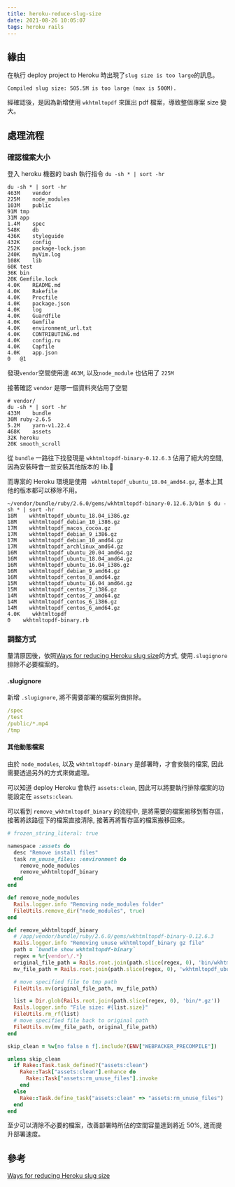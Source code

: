 ```yaml
---
title: heroku-reduce-slug-size
date: 2021-08-26 10:05:07
tags: heroku rails
---
```


## 緣由

在執行 deploy project to Heroku 時出現了`slug size is too large`的訊息。

```shell
Compiled slug size: 505.5M is too large (max is 500M).
```

經確認後，是因為新增使用 `wkhtmltopdf` 來匯出 pdf 檔案，導致整個專案 size 變大。

<!--more-->
## 處理流程

### 確認檔案大小

登入 heroku 機器的 bash 執行指令 `du -sh * | sort -hr`

```shell
du -sh * | sort -hr
463M	vendor
225M	node_modules
103M	public
91M	tmp
31M	app
1.4M	spec
548K	db
436K	styleguide
432K	config
252K	package-lock.json
240K	myVim.log
108K	lib
60K	test
36K	bin
20K	Gemfile.lock
4.0K	README.md
4.0K	Rakefile
4.0K	Procfile
4.0K	package.json
4.0K	log
4.0K	Guardfile
4.0K	Gemfile
4.0K	environment_url.txt
4.0K	CONTRIBUTING.md
4.0K	config.ru
4.0K	Capfile
4.0K	app.json
0	@1
```

發現`vendor`空間使用達 `463M`,  以及`node_module` 也佔用了 `225M`

接著確認 `vendor` 是哪一個資料夾佔用了空間

```shell
# vendor/
du -sh * | sort -hr
433M	bundle
30M	ruby-2.6.5
5.2M	yarn-v1.22.4
468K	assets
32K	heroku
20K	smooth_scroll
```

從 `bundle` 一路往下找發現是 `wkhtmltopdf-binary-0.12.6.3` 佔用了絕大的空間, 因為安裝時會一並安裝其他版本的 lib.

而專案的 Heroku 環境是使用 ` wkhtmltopdf_ubuntu_18.04_amd64.gz`, 基本上其他的版本都可以移除不用。

```shell
~/vendor/bundle/ruby/2.6.0/gems/wkhtmltopdf-binary-0.12.6.3/bin $ du -sh * | sort -hr
18M    wkhtmltopdf_ubuntu_18.04_i386.gz
18M    wkhtmltopdf_debian_10_i386.gz
17M    wkhtmltopdf_macos_cocoa.gz
17M    wkhtmltopdf_debian_9_i386.gz
17M    wkhtmltopdf_debian_10_amd64.gz
17M    wkhtmltopdf_archlinux_amd64.gz
16M    wkhtmltopdf_ubuntu_20.04_amd64.gz
16M    wkhtmltopdf_ubuntu_18.04_amd64.gz
16M    wkhtmltopdf_ubuntu_16.04_i386.gz
16M    wkhtmltopdf_debian_9_amd64.gz
16M    wkhtmltopdf_centos_8_amd64.gz
15M    wkhtmltopdf_ubuntu_16.04_amd64.gz
15M    wkhtmltopdf_centos_7_i386.gz
14M    wkhtmltopdf_centos_7_amd64.gz
14M    wkhtmltopdf_centos_6_i386.gz
14M    wkhtmltopdf_centos_6_amd64.gz
4.0K    wkhtmltopdf
0    wkhtmltopdf-binary.rb
```

### 調整方式

釐清原因後，依照[Ways for reducing Heroku slug size](https://blog.saeloun.com/2020/05/04/how-to-reduce-heroku-slug-size.html)的方式, 使用`.slugignore`排除不必要檔案的。

#### .slugignore

新增 `.slugignore`, 將不需要部署的檔案列做排除。

```yml
/spec
/test
/public/*.mp4
/tmp
```

#### 其他動態檔案

由於 `node_modules`, 以及 `wkhtmltopdf-binary` 是部署時，才會安裝的檔案, 因此需要透過另外的方式來做處理。

可以知道 deploy Heroku 會執行 `assets:clean`, 因此可以將要執行排除檔案的功能設定在 `assets:clean`.

可以看到 `remove_wkhtmltopdf_binary` 的流程中, 是將需要的檔案搬移到暫存區，接著將該路徑下的檔案直接清除, 接著再將暫存區的檔案搬移回來。

```ruby
# frozen_string_literal: true

namespace :assets do
  desc "Remove install files"
  task rm_unuse_files: :environment do
    remove_node_modules
    remove_wkhtmltopdf_binary
  end
end

def remove_node_modules
  Rails.logger.info "Removing node_modules folder"
  FileUtils.remove_dir("node_modules", true)
end

def remove_wkhtmltopdf_binary
  # /app/vendor/bundle/ruby/2.6.0/gems/wkhtmltopdf-binary-0.12.6.3
  Rails.logger.info "Removing unuse wkhtmltopdf_binary gz file"
  path = `bundle show wkhtmltopdf-binary`
  regex = %r{vendor\/.*}
  original_file_path = Rails.root.join(path.slice(regex, 0), 'bin/wkhtmltopdf_ubuntu_18.04_amd64.gz')
  mv_file_path = Rails.root.join(path.slice(regex, 0), 'wkhtmltopdf_ubuntu_18.04_amd64.gz')

  # move specified file to tmp path
  FileUtils.mv(original_file_path, mv_file_path)

  list = Dir.glob(Rails.root.join(path.slice(regex, 0), 'bin/*.gz'))
  Rails.logger.info "File size: #{list.size}"
  FileUtils.rm_rf(list)
  # move specified file back to original path
  FileUtils.mv(mv_file_path, original_file_path)
end

skip_clean = %w[no false n f].include?(ENV["WEBPACKER_PRECOMPILE"])

unless skip_clean
  if Rake::Task.task_defined?("assets:clean")
    Rake::Task["assets:clean"].enhance do
      Rake::Task["assets:rm_unuse_files"].invoke
    end
  else
    Rake::Task.define_task("assets:clean" => "assets:rm_unuse_files")
  end
end

```

至少可以清除不必要的檔案，改善部署時所佔的空間容量達到將近 50%, 進而提升部署速度。

## 參考

[Ways for reducing Heroku slug size](https://blog.saeloun.com/2020/05/04/how-to-reduce-heroku-slug-size.html)
